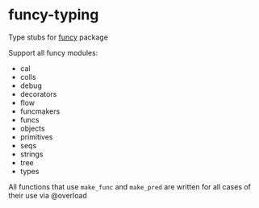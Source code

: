 # funcy-typing

Type stubs for [funcy](https://pypi.org/project/funcy/) package

Support all funcy modules:

- cal
- colls
- debug
- decorators
- flow
- funcmakers
- funcs
- objects
- primitives
- seqs
- strings
- tree
- types

All functions that use `make_func` and `make_pred` are written for all cases of their use via @overload
